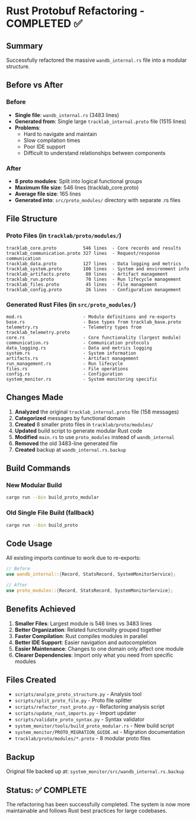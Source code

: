 # Rust Protobuf Refactoring - COMPLETED ✅

## Summary

Successfully refactored the massive `wandb_internal.rs` file into a modular structure.

## Before vs After

### Before
- **Single file**: `wandb_internal.rs` (3483 lines)
- **Generated from**: Single large `tracklab_internal.proto` file (1515 lines)
- **Problems**: 
  - Hard to navigate and maintain
  - Slow compilation times
  - Poor IDE support
  - Difficult to understand relationships between components

### After
- **8 proto modules**: Split into logical functional groups
- **Maximum file size**: 546 lines (tracklab_core.proto)
- **Average file size**: 165 lines
- **Generated into**: `src/proto_modules/` directory with separate .rs files

## File Structure

### Proto Files (in `tracklab/proto/modules/`)
```
tracklab_core.proto          546 lines  - Core records and results
tracklab_communication.proto 327 lines  - Request/response communication  
tracklab_data.proto          127 lines  - Data logging and metrics
tracklab_system.proto        100 lines  - System and environment info
tracklab_artifacts.proto      80 lines  - Artifact management
tracklab_run.proto            70 lines  - Run lifecycle management
tracklab_files.proto          45 lines  - File management
tracklab_config.proto         26 lines  - Configuration management
```

### Generated Rust Files (in `src/proto_modules/`)
```
mod.rs                       - Module definitions and re-exports
base.rs                      - Base types from tracklab_base.proto
telemetry.rs                 - Telemetry types from tracklab_telemetry.proto
core.rs                      - Core functionality (largest module)
communication.rs             - Communication protocols
data_logging.rs              - Data and metrics logging
system.rs                    - System information
artifacts.rs                 - Artifact management
run_management.rs            - Run lifecycle
files.rs                     - File operations
config.rs                    - Configuration
system_monitor.rs            - System monitoring specific
```

## Changes Made

1. **Analyzed** the original `tracklab_internal.proto` file (158 messages)
2. **Categorized** messages by functional domain
3. **Created** 8 smaller proto files in `tracklab/proto/modules/`
4. **Updated** build script to generate modular Rust code
5. **Modified** `main.rs` to use `proto_modules` instead of `wandb_internal`
6. **Removed** the old 3483-line generated file
7. **Created** backup at `wandb_internal.rs.backup`

## Build Commands

### New Modular Build
```bash
cargo run --bin build_proto_modular
```

### Old Single File Build (fallback)
```bash
cargo run --bin build_proto
```

## Code Usage

All existing imports continue to work due to re-exports:

```rust
// Before
use wandb_internal::{Record, StatsRecord, SystemMonitorService};

// After  
use proto_modules::{Record, StatsRecord, SystemMonitorService};
```

## Benefits Achieved

1. **Smaller Files**: Largest module is 546 lines vs 3483 lines
2. **Better Organization**: Related functionality grouped together
3. **Faster Compilation**: Rust compiles modules in parallel
4. **Better IDE Support**: Easier navigation and autocompletion
5. **Easier Maintenance**: Changes to one domain only affect one module
6. **Clearer Dependencies**: Import only what you need from specific modules

## Files Created

- `scripts/analyze_proto_structure.py` - Analysis tool
- `scripts/split_proto_file.py` - Proto file splitter
- `scripts/refactor_rust_proto.py` - Refactoring analysis script
- `scripts/update_rust_imports.py` - Import updater
- `scripts/validate_proto_syntax.py` - Syntax validator
- `system_monitor/tools/build_proto_modular.rs` - New build script
- `system_monitor/PROTO_MIGRATION_GUIDE.md` - Migration documentation
- `tracklab/proto/modules/*.proto` - 8 modular proto files

## Backup

Original file backed up at: `system_monitor/src/wandb_internal.rs.backup`

## Status: ✅ COMPLETE

The refactoring has been successfully completed. The system is now more maintainable and follows Rust best practices for large codebases.